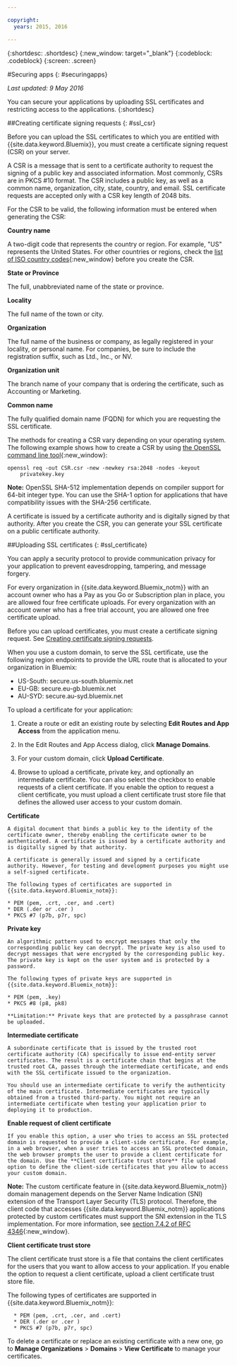 ```yaml
---

copyright:
  years: 2015, 2016

---
```



{:shortdesc: .shortdesc}
{:new_window: target="_blank"}
{:codeblock: .codeblock}
{:screen: .screen}

#Securing apps
{: #securingapps}

*Last updated: 9 May 2016*

You can secure your applications by uploading SSL certificates and restricting access to the applications.
{:shortdesc}

##Creating certificate signing requests
{: #ssl_csr}

Before you can upload the SSL certificates to which you are entitled with {{site.data.keyword.Bluemix}}, you must create a certificate signing request (CSR) on your server.

A CSR is a message that is sent to a certificate authority to request the signing of a public key and associated information. Most commonly, CSRs are in PKCS #10 format. The CSR includes a public key, as well as a common name, organization, city, state, country, and email. SSL certificate requests are accepted only with a CSR key length of 2048 bits.

For the CSR to be valid, the following information must be entered when generating the CSR:

**Country name**
  
  A two-digit code that represents the country or region. For example, "US" represents the United States. For other countries or regions, check the [list of ISO country codes](https://www.iso.org/obp/ui/#search){:new_window} before you create the CSR.
  
**State or Province**

  The full, unabbreviated name of the state or province.

**Locality**

  The full name of the town or city.
  
**Organization**

  The full name of the business or company, as legally registered in your locality, or personal name. For companies, be sure to include the registration suffix, such as Ltd., Inc., or NV.
  
**Organization unit**

  The branch name of your company that is ordering the certificate, such as Accounting or Marketing.
  
**Common name**

  The fully qualified domain name (FQDN) for which you are requesting the SSL certificate.
  
The methods for creating a CSR vary depending on your operating system. The following example shows how to create a CSR by using [the OpenSSL command line tool](http://www.openssl.org/){:new_window}:

```
openssl req -out CSR.csr -new -newkey rsa:2048 -nodes -keyout
    privatekey.key
```

**Note:** OpenSSL SHA-512 implementation depends on compiler support for 64-bit integer type. You can use the SHA-1 option for applications that have compatibility issues with the SHA-256 certificate.

A certificate is issued by a certificate authority and is digitally signed by that authority. After you create the CSR, you can generate your SSL certificate on a public certificate authority. 

##Uploading SSL certificates
{: #ssl_certificate}

You can apply a security protocol to provide communication privacy for your application to prevent eavesdropping, tampering, and message forgery.

For every organization in {{site.data.keyword.Bluemix_notm}} with an account owner who has a Pay as you Go or Subscription plan in place, you are allowed four free certificate uploads. For every organization with an account owner who has a free trial account, you are allowed one free certificate upload.

Before you can upload certificates, you must create a certificate signing request. See [Creating certificate signing requests](#ssl_csr).

When you use a custom domain, to serve the SSL certificate, use the following region endpoints to provide the URL route that is allocated to your organization in Bluemix:

  * US-South: secure.us-south.bluemix.net 
  * EU-GB: secure.eu-gb.bluemix.net
  * AU-SYD: secure.au-syd.bluemix.net 


To upload a certificate for your application:

1. Create a route or edit an existing route by selecting **Edit Routes and App Access** from the application menu.

2. In the Edit Routes and App Access dialog, click **Manage Domains**.

3. For your custom domain, click **Upload Certificate**.

4. Browse to upload a certificate, private key, and optionally an intermediate certificate. You can also select the checkbox to enable requests of a client certificate. If you enable the option to request a client certificate, you must upload a client certificate trust store file that defines the allowed user access to your custom domain.

  **Certificate**
    
    A digital document that binds a public key to the identity of the certificate owner, thereby enabling the certificate owner to be authenticated. A certificate is issued by a certificate authority and is digitally signed by that authority.
    
    A certificate is generally issued and signed by a certificate authority. However, for testing and development purposes you might use a self-signed certificate.
    
    The following types of certificates are supported in {{site.data.keyword.Bluemix_notm}}:

	* PEM (pem, .crt, .cer, and .cert)
	* DER (.der or .cer )
	* PKCS #7 (p7b, p7r, spc)
	  
  **Private key**
  
    An algorithmic pattern used to encrypt messages that only the corresponding public key can decrypt. The private key is also used to decrypt messages that were encrypted by the corresponding public key. The private key is kept on the user system and is protected by a password.
    
    The following types of private keys are supported in {{site.data.keyword.Bluemix_notm}}:
    
    * PEM (pem, .key)
    * PKCS #8 (p8, pk8)
    
    **Limitation:** Private keys that are protected by a passphrase cannot be uploaded.
    
  **Intermediate certificate**
  
    A subordinate certificate that is issued by the trusted root certificate authority (CA) specifically to issue end-entity server certificates. The result is a certificate chain that begins at the trusted root CA, passes through the intermediate certificate, and ends with the SSL certificate issued to the organization.
    
    You should use an intermediate certificate to verify the authenticity of the main certificate. Intermediate certificates are typically obtained from a trusted third-party. You might not require an intermediate certificate when testing your application prior to deploying it to production.
  
  **Enable request of client certificate**
  
    If you enable this option, a user who tries to access an SSL protected domain is requested to provide a client-side certificate. For example, in a web browser, when a user tries to access an SSL protected domain, the web browser prompts the user to provide a client certificate for the domain. Use the **Client certificate trust store** file upload option to define the client-side certificates that you allow to access your custom domain.
  
  **Note:** The custom certificate feature in {{site.data.keyword.Bluemix_notm}} domain management depends on the Server Name Indication (SNI) extension of the Transport Layer Security (TLS) protocol. Therefore, the client code that accesses {{site.data.keyword.Bluemix_notm}} applications protected by custom certificates must support the SNI extension in the TLS implementation. For more information, see [section 7.4.2 of RFC 4346](http://tools.ietf.org/html/rfc4346#section-7.4.2){:new_window}.

  **Client certificate trust store**
  
  The client certificate trust store is a file that contains the client certificates for the users that you want to allow access to your application. If you enable the option to request a client certificate, upload a client certificate trust store file. 
  
   The following types of certificates are supported in {{site.data.keyword.Bluemix_notm}}:
    
      * PEM (pem, .crt, .cer, and .cert)
	  * DER (.der or .cer )
      * PKCS #7 (p7b, p7r, spc)

To delete a certificate or replace an existing certificate with a new one, go to **Manage Organizations** > **Domains** > **View Certificate** to manage your certificates.
